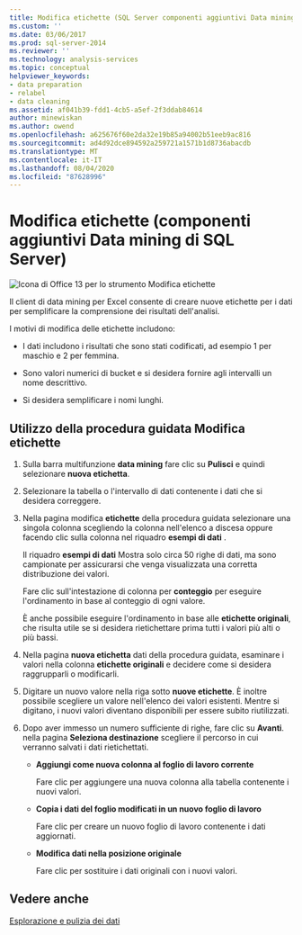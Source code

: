 ```yaml
---
title: Modifica etichette (SQL Server componenti aggiuntivi Data mining) | Microsoft Docs
ms.custom: ''
ms.date: 03/06/2017
ms.prod: sql-server-2014
ms.reviewer: ''
ms.technology: analysis-services
ms.topic: conceptual
helpviewer_keywords:
- data preparation
- relabel
- data cleaning
ms.assetid: af041b39-fdd1-4cb5-a5ef-2f3ddab84614
author: minewiskan
ms.author: owend
ms.openlocfilehash: a625676f60e2da32e19b85a94002b51eeb9ac816
ms.sourcegitcommit: ad4d92dce894592a259721a1571b1d8736abacdb
ms.translationtype: MT
ms.contentlocale: it-IT
ms.lasthandoff: 08/04/2020
ms.locfileid: "87628996"
---
```

# <a name="relabel-sql-server-data-mining-add-ins"></a>Modifica etichette (componenti aggiuntivi Data mining di SQL Server)
  ![Icona di Office 13 per lo strumento Modifica etichette](media/dm13-relabel.gif "Icona di Office 13 per lo strumento Modifica etichette")

 Il client di data mining per Excel consente di creare nuove etichette per i dati per semplificare la comprensione dei risultati dell'analisi.

 I motivi di modifica delle etichette includono:

-   I dati includono i risultati che sono stati codificati, ad esempio 1 per maschio e 2 per femmina.

-   Sono valori numerici di bucket e si desidera fornire agli intervalli un nome descrittivo.

-   Si desidera semplificare i nomi lunghi.

## <a name="using-the-relabel-wizard"></a>Utilizzo della procedura guidata Modifica etichette

1.  Sulla barra multifunzione **data mining** fare clic su **Pulisci** e quindi selezionare **nuova etichetta**.

2.  Selezionare la tabella o l'intervallo di dati contenente i dati che si desidera correggere.

3.  Nella pagina modifica **etichette** della procedura guidata selezionare una singola colonna scegliendo la colonna nell'elenco a discesa oppure facendo clic sulla colonna nel riquadro **esempi di dati** .

     Il riquadro **esempi di dati** Mostra solo circa 50 righe di dati, ma sono campionate per assicurarsi che venga visualizzata una corretta distribuzione dei valori.

     Fare clic sull'intestazione di colonna per **conteggio** per eseguire l'ordinamento in base al conteggio di ogni valore.

     È anche possibile eseguire l'ordinamento in base alle **etichette originali**, che risulta utile se si desidera rietichettare prima tutti i valori più alti o più bassi.

4.  Nella pagina **nuova etichetta** dati della procedura guidata, esaminare i valori nella colonna **etichette originali** e decidere come si desidera raggrupparli o modificarli.

5.  Digitare un nuovo valore nella riga sotto **nuove etichette**. È inoltre possibile scegliere un valore nell'elenco dei valori esistenti. Mentre si digitano, i nuovi valori diventano disponibili per essere subito riutilizzati.

6.  Dopo aver immesso un numero sufficiente di righe, fare clic su **Avanti**. nella pagina **Seleziona destinazione** scegliere il percorso in cui verranno salvati i dati rietichettati.

    -   **Aggiungi come nuova colonna al foglio di lavoro corrente**

         Fare clic per aggiungere una nuova colonna alla tabella contenente i nuovi valori.

    -   **Copia i dati del foglio modificati in un nuovo foglio di lavoro**

         Fare clic per creare un nuovo foglio di lavoro contenente i dati aggiornati.

    -   **Modifica dati nella posizione originale**

         Fare clic per sostituire i dati originali con i nuovi valori.

## <a name="see-also"></a>Vedere anche
 [Esplorazione e pulizia dei dati](exploring-and-cleaning-data.md)


